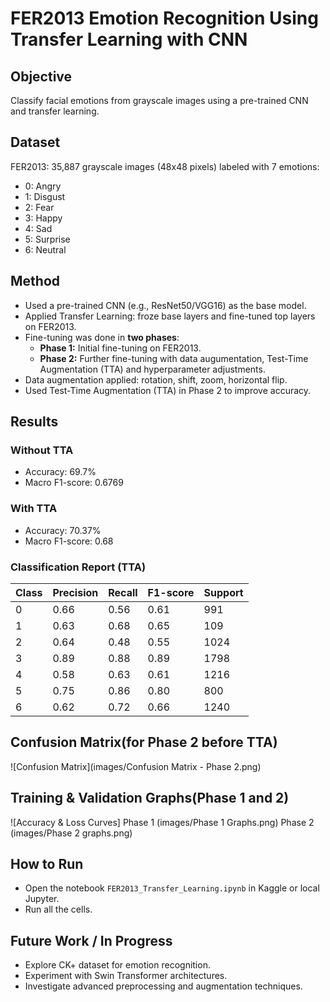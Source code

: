 # FER2013 Emotion Recognition Using Transfer Learning with CNN

## Objective
Classify facial emotions from grayscale images using a pre-trained CNN and transfer learning.

## Dataset
FER2013: 35,887 grayscale images (48x48 pixels) labeled with 7 emotions:
- 0: Angry
- 1: Disgust
- 2: Fear
- 3: Happy
- 4: Sad
- 5: Surprise
- 6: Neutral

## Method
- Used a pre-trained CNN (e.g., ResNet50/VGG16) as the base model.
- Applied Transfer Learning: froze base layers and fine-tuned top layers on FER2013.
- Fine-tuning was done in **two phases**:
  - **Phase 1:** Initial fine-tuning on FER2013.
  - **Phase 2:** Further fine-tuning with data augumentation, Test-Time Augmentation (TTA) and hyperparameter adjustments.
- Data augmentation applied: rotation, shift, zoom, horizontal flip.
- Used Test-Time Augmentation (TTA) in Phase 2 to improve accuracy.

## Results

### Without TTA
- Accuracy: 69.7%
- Macro F1-score: 0.6769

### With TTA
- Accuracy: 70.37%
- Macro F1-score: 0.68

### Classification Report (TTA)
| Class | Precision | Recall | F1-score | Support |
|-------|-----------|--------|----------|---------|
| 0     | 0.66      | 0.56   | 0.61     | 991     |
| 1     | 0.63      | 0.68   | 0.65     | 109     |
| 2     | 0.64      | 0.48   | 0.55     | 1024    |
| 3     | 0.89      | 0.88   | 0.89     | 1798    |
| 4     | 0.58      | 0.63   | 0.61     | 1216    |
| 5     | 0.75      | 0.86   | 0.80     | 800     |
| 6     | 0.62      | 0.72   | 0.66     | 1240    |

## Confusion Matrix(for Phase 2 before TTA)
![Confusion Matrix](images/Confusion Matrix - Phase 2.png)

## Training & Validation Graphs(Phase 1 and 2)
![Accuracy & Loss Curves]
Phase 1 (images/Phase 1 Graphs.png)
Phase 2 (images/Phase 2 graphs.png)
## How to Run
- Open the notebook `FER2013_Transfer_Learning.ipynb` in Kaggle or local Jupyter.
- Run all the cells. 
## Future Work / In Progress
- Explore CK+ dataset for emotion recognition.
- Experiment with Swin Transformer architectures.
- Investigate advanced preprocessing and augmentation techniques.
